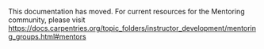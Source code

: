 This documentation has moved.  For current resources for the Mentoring community, please visit
https://docs.carpentries.org/topic_folders/instructor_development/mentoring_groups.html#mentors

